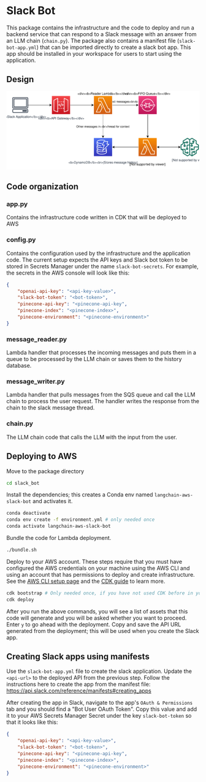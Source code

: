 # Slack Bot
This package contains the infrastructure and the code to deploy and run a backend service that can respond to a Slack message with an answer from an LLM chain (`chain.py`). The package also contains a manifest file (`slack-bot-app.yml`) that can be imported directly to create a slack bot app. This app should be installed in your workspace for users to start using the application.

## Design
![Slack Bot Design](./images/slack_bot_design.svg)

## Code organization
### app.py
Contains the infrastructure code written in CDK that will be deployed to AWS

### config.py
Contains the configuration used by the infrastructure and the application code. The current setup expects the API keys and Slack bot token to be stored in Secrets Manager under the name `slack-bot-secrets`. For example, the secrets in the AWS console will look like this:
```json
{
    "openai-api-key": "<api-key-value>",
    "slack-bot-token": "<bot-token>",
    "pinecone-api-key": "<pinecone-api-key",
    "pinecone-index": "<pinecone-index>",
    "pinecone-environment": "<pinecone-environment>"
}
```

### message_reader.py
Lambda handler that processes the incoming messages and puts them in a queue to be processed by the LLM chain or saves them to the history database. 

### message_writer.py
Lambda handler that pulls messages from the SQS queue and call the LLM chain to process the user request. The handler writes the response from the chain to the slack message thread.

### chain.py
The LLM chain code that calls the LLM with the input from the user.

## Deploying to AWS

Move to the package directory
```bash
cd slack_bot
```

Install the dependencies; this creates a Conda env named `langchain-aws-slack-bot` and activates it.
```bash
conda deactivate
conda env create -f environment.yml # only needed once
conda activate langchain-aws-slack-bot
```

Bundle the code for Lambda deployment.
```bash
./bundle.sh
```

Deploy to your AWS account. These steps require that you must have configured the AWS credentials on your machine using the AWS CLI and using an account that has permissions to deploy and create infrastructure. See the [AWS CLI setup page](https://docs.aws.amazon.com/cli/latest/userguide/getting-started-prereqs.html) and the [CDK guide](https://docs.aws.amazon.com/cdk/v2/guide/getting_started.html) to learn more.
```bash
cdk bootstrap # Only needed once, if you have not used CDK before in your account
cdk deploy
```
After you run the above commands, you will see a list of assets that this code will generate and you will be asked whether you want to proceed. Enter `y` to go ahead with the deployment. Copy and save the API URL generated from the deployment; this will be used when you create the Slack app.

## Creating Slack apps using manifests
Use the `slack-bot-app.yml` file to create the slack application. Update the `<api-url>` to the deployed API from the previous step. Follow the instructions here to create the app from the manifest file:
https://api.slack.com/reference/manifests#creating_apps

After creating the app in Slack, navigate to the app's `OAuth & Permissions` tab and you should find a "Bot User OAuth Token". Copy this value and add it to your AWS Secrets Manager Secret under the key `slack-bot-token` so that it looks like this:
```json
{
    "openai-api-key": "<api-key-value>",
    "slack-bot-token": "<bot-token>",
    "pinecone-api-key": "<pinecone-api-key",
    "pinecone-index": "<pinecone-index>",
    "pinecone-environment": "<pinecone-environment>"
}
```
